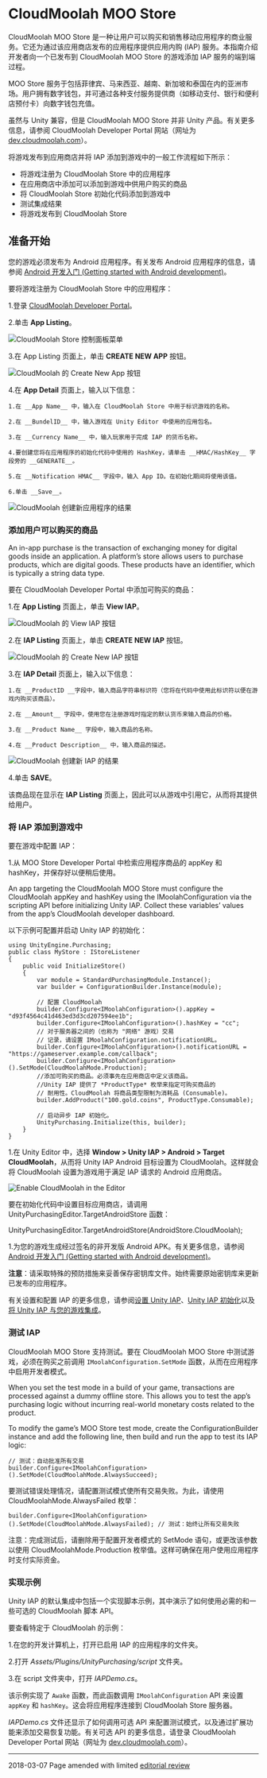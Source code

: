 # CloudMoolah MOO Store

CloudMoolah MOO Store 是一种让用户可以购买和销售移动应用程序的商业服务。它还为通过该应用商店发布的应用程序提供应用内购 (IAP) 服务。本指南介绍开发者向一个已发布到 CloudMoolah MOO Store 的游戏添加 IAP 服务的端到端过程。

MOO Store 服务于包括菲律宾、马来西亚、越南、新加坡和泰国在内的亚洲市场。用户拥有数字钱包，并可通过各种支付服务提供商（如移动支付、银行和便利店预付卡）向数字钱包充值。

虽然与 Unity 兼容，但是 CloudMoolah MOO Store 并非 Unity 产品。有关更多信息，请参阅 CloudMoolah Developer Portal 网站（网址为 [dev.cloudmoolah.com](https://dev.cloudmoolah.com/)）。

将游戏发布到应用商店并将 IAP 添加到游戏中的一般工作流程如下所示：

* 将游戏注册为 CloudMoolah Store 中的应用程序
* 在应用商店中添加可以添加到游戏中供用户购买的商品
* 将 CloudMoolah Store 初始化代码添加到游戏中
* 测试集成结果
* 将游戏发布到 CloudMoolah Store

## 准备开始

您的游戏必须发布为 Android 应用程序。有关发布 Android 应用程序的信息，请参阅 [Android 开发入门 (Getting started with Android development)](android-GettingStarted.html)。

要将游戏注册为 CloudMoolah Store 中的应用程序：

1.登录 [CloudMoolah Developer Portal](https://dev.cloudmoolah.com/)。

2.单击 __App Listing__。

![CloudMoolah Store 控制面板菜单](../uploads/Main/cloudmoolahdashboard.png)

3.在 App Listing 页面上，单击 __CREATE NEW APP__ 按钮。

![CloudMoolah 的 Create New App 按钮](../uploads/Main/cloudmoolahapplisting.png)

4.在 __App Detail__ 页面上，输入以下信息：

    1.在 __App Name__ 中，输入在 CloudMoolah Store 中用于标识游戏的名称。

    2.在 __BundelID__ 中，输入游戏在 Unity Editor 中使用的应用包名。

    3.在 __Currency Name__ 中，输入玩家用于完成 IAP 的货币名称。

    4.要创建您将在应用程序的初始化代码中使用的 HashKey，请单击 __HMAC/HashKey__ 字段旁的 __GENERATE__。

    5.在 __Notification HMAC__ 字段中，输入 App ID。在初始化期间将使用该值。

    6.单击 __Save__。

![CloudMoolah 创建新应用程序的结果](../uploads/Main/cloudmoolahapplisting2.png)

### 添加用户可以购买的商品

An in-app purchase is the transaction of exchanging money for digital goods inside an application. A platform’s store allows users to purchase products, which are digital goods. These products have an identifier, which is typically a string data type.

要在 CloudMoolah Developer Portal 中添加可购买的商品：

1.在 __App Listing__ 页面上，单击 __View IAP__。

![CloudMoolah 的 View IAP 按钮](../uploads/Main/cloudmoolahapplisting3.png)

2.在 __IAP Listing__ 页面上，单击 __CREATE NEW IAP__ 按钮。

![CloudMoolah 的 Create New IAP 按钮](../uploads/Main/cloudmoolahiaplist.png)

3.在 __IAP Detail__ 页面上，输入以下信息：

    1.在 __ProductID __字段中，输入商品字符串标识符（您将在代码中使用此标识符以便在游戏内购买该商品）。

    2.在 __Amount__ 字段中，使用您在注册游戏时指定的默认货币来输入商品的价格。

    3.在 __Product Name__ 字段中，输入商品的名称。

    4.在 __Product Description__ 中，输入商品的描述。

![CloudMoolah 创建新 IAP 的结果](../uploads/Main/cloudmoolahiaplist2.png)

4.单击 __SAVE__。

该商品现在显示在 __IAP Listing__ 页面上，因此可以从游戏中引用它，从而将其提供给用户。

### 将 IAP 添加到游戏中

要在游戏中配置 IAP：

1.从 MOO Store Developer Portal 中检索应用程序商品的 appKey 和 hashKey，并保存好以便稍后使用。

An app targeting the CloudMoolah MOO Store must configure the CloudMoolah appKey and hashKey using the IMoolahConfiguration via the scripting API before initializing Unity IAP. Collect these variables’ values from the app’s CloudMoolah developer dashboard.

以下示例可配置并启动 Unity IAP 的初始化：

```
using UnityEngine.Purchasing;
public class MyStore : IStoreListener
{
    public void InitializeStore()
    {
        var module = StandardPurchasingModule.Instance();
        var builder = ConfigurationBuilder.Instance(module);

        // 配置 CloudMoolah
        builder.Configure<IMoolahConfiguration>().appKey = "d93f4564c41d463ed3d3cd207594ee1b";
        builder.Configure<IMoolahConfiguration>().hashKey = "cc";
        // 对于服务器之间的（也称为 "网络" 游戏）交易
        // 记录，请设置 IMoolahConfiguration.notificationURL。
        builder.Configure<IMoolahConfiguration>().notificationURL = "https://gameserver.example.com/callback";
        builder.Configure<IMoolahConfiguration>().SetMode(CloudMoolahMode.Production);
        //添加可购买的商品。必须事先在应用商店中定义该商品。
        //Unity IAP 提供了 *ProductType* 枚举来指定可购买商品的 
        // 耐用性。CloudMoolah 将商品类型限制为消耗品 (Consumable)。
        builder.AddProduct("100.gold.coins", ProductType.Consumable);

        // 启动异步 IAP 初始化。
        UnityPurchasing.Initialize(this, builder);
    }
}
```

1.在 Unity Editor 中，选择 __Window &gt; Unity IAP &gt; Android &gt; Target CloudMoolah__，从而将 Unity IAP Android 目标设置为 CloudMoolah。这样就会将 CloudMoolah 设置为游戏用于满足 IAP 请求的 Android 应用商店。

![Enable CloudMoolah in the Editor](../uploads/Main/unityeditorenablecloudmoolat.jpg)

要在初始化代码中设置目标应用商店，请调用 UnityPurchasingEditor.TargetAndroidStore 函数：

UnityPurchasingEditor.TargetAndroidStore(AndroidStore.CloudMoolah);

1.为您的游戏生成经过签名的非开发版 Android APK。有关更多信息，请参阅 [Android 开发入门 (Getting started with Android development)](android-GettingStarted.html)。

**注意**：请采取特殊的预防措施来妥善保存密钥库文件。始终需要原始密钥库来更新已发布的应用程序。

有关设置和配置 IAP 的更多信息，请参阅[设置 Unity IAP](UnityIAPSettingUp.html)、[Unity IAP 初始化](UnityIAPInitialization.html)以及[将 Unity IAP 与您的游戏集成](https://unity3d.com/learn/tutorials/topics/analytics/integrating-unity-iap-your-game-beta)。

### 测试 IAP

CloudMoolah MOO Store 支持测试。要在 CloudMoolah MOO Store 中测试游戏，必须在购买之前调用 `IMoolahConfiguration.SetMode` 函数，从而在应用程序中启用开发者模式。

When you set the test mode in a build of your game, transactions are processed against a dummy offline store. This allows you to test the app’s purchasing logic without incurring real-world monetary costs related to the product.

To modify the game’s MOO Store test mode, create the ConfigurationBuilder instance and add the following line, then build and run the app to test its IAP logic:

```
// 测试：自动批准所有交易
builder.Configure<IMoolahConfiguration>().SetMode(CloudMoolahMode.AlwaysSucceed);
```

要测试错误处理情况，请配置测试模式使所有交易失败。为此，请使用 CloudMoolahMode.AlwaysFailed 枚举：

```
builder.Configure<IMoolahConfiguration>().SetMode(CloudMoolahMode.AlwaysFailed); // 测试：始终让所有交易失败
```

注意：完成测试后，请删除用于配置开发者模式的 SetMode 语句，或更改该参数以使用 CloudMoolahMode.Production 枚举值。这样可确保在用户使用应用程序时支付实际资金。

### 实现示例

Unity IAP 的默认集成中包括一个实现脚本示例，其中演示了如何使用必需的和一些可选的 CloudMoolah 脚本 API。

要查看特定于 CloudMoolah 的示例：

1.在您的开发计算机上，打开已启用 IAP 的应用程序的文件夹。

2.打开 *Assets/Plugins/UnityPurchasing/script* 文件夹。

3.在 script 文件夹中，打开 *IAPDemo.cs*。

该示例实现了 `Awake` 函数，而此函数调用 `IMoolahConfiguration` API 来设置 `appKey` 和 `hashKey`。这会将应用程序连接到 CloudMoolah Store 服务器。

*IAPDemo.cs* 文件还显示了如何调用可选 API 来配置测试模式，以及通过扩展功能来添加交易恢复功能。有关可选 API 的更多信息，请登录 CloudMoolah Developer Portal 网站（网址为 [dev.cloudmoolah.com](https://dev.cloudmoolah.com/)）。

---

<span class="page-edit"> 2018-03-07  Page amended with limited [editorial review](DocumentationEditorialReview.html)
</span>


